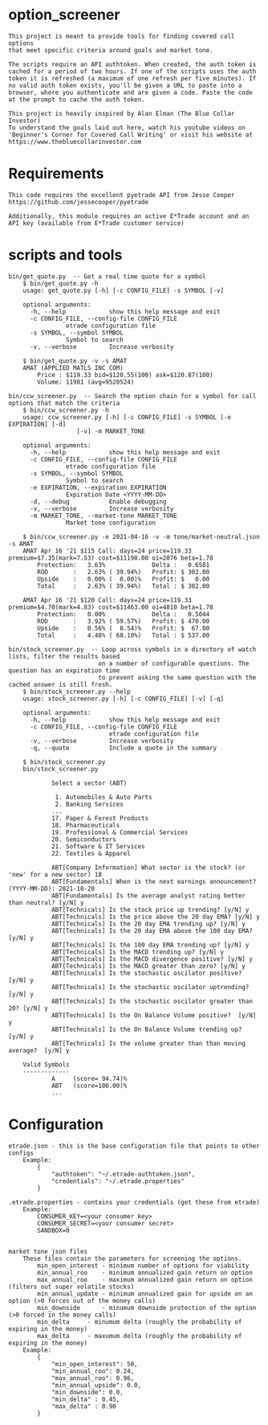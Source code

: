 # option_screener
	This project is meant to provide tools for finding covered call options 
	that meet specific criteria around goals and market tone.

	The scripts require an API authtoken. When created, the auth token is 
	cached for a period of two hours. If one of the scripts uses the auth
	token it is refreshed (a maximum of one refresh per five minutes). If
	no valid auth token exists, you'll be given a URL to paste into a 
	browser, where you authenticate and are given a code. Paste the code
	at the prompt to cache the auth token.

	This project is heavily inspired by Alan Elman (The Blue Collar Investor)
	To understand the goals laid out here, watch his youtube videos on 
	'Beginner's Corner for Covered Call Writing' or visit his website at
	https://www.thebluecollarinvestor.com

# Requirements
	This code requires the excellent pyetrade API from Jesse Cooper
	https://github.com/jessecooper/pyetrade

	Additionally, this module requires an active E*Trade account and an
	API key (available from E*Trade customer service)

# scripts and tools
	bin/get_quote.py  -- Get a real time quote for a symbol
		$ bin/get_quote.py -h
		usage: get_quote.py [-h] [-c CONFIG_FILE] -s SYMBOL [-v]

		optional arguments:
		  -h, --help            show this help message and exit
		  -c CONFIG_FILE, --config-file CONFIG_FILE
					etrade configuration file
		  -s SYMBOL, --symbol SYMBOL
					Symbol to search
		  -v, --verbose         Increase verbosity

		$ bin/get_quote.py -v -s AMAT
		AMAT (APPLIED MATLS INC COM)
			Price : $119.33 bid=$120.55(100) ask=$120.87(100)
			Volume: 11981 (avg=9520524)

	bin/ccw_screener.py  -- Search the option chain for a symbol for call options that match the criteria
		$ bin/ccw_screener.py -h
		usage: ccw_screener.py [-h] [-c CONFIG_FILE] -s SYMBOL [-e EXPIRATION] [-d]
				       [-v] -m MARKET_TONE

		optional arguments:
		  -h, --help            show this help message and exit
		  -c CONFIG_FILE, --config-file CONFIG_FILE
					etrade configuration file
		  -s SYMBOL, --symbol SYMBOL
					Symbol to search
		  -e EXPIRATION, --expiration EXPIRATION
					Expiration Date <YYYY-MM-DD>
		  -d, --debug           Enable debugging
		  -v, --verbose         Increase verbosity
		  -m MARKET_TONE, --market-tone MARKET_TONE
					Market tone configuration

		$ bin/ccw_screener.py -e 2021-04-16 -v -m tone/market-neutral.json -s AMAT
		AMAT Apr 16 '21 $115 Call: days=24 price=119.33 premium=$7.35(mark=7.53) cost=$11198.00 oi=2876 beta=1.78
			Protection:   3.63%             Delta :   0.6581
			ROO       :   2.63% ( 39.94%)   Profit: $ 302.00
			Upside    :   0.00% (  0.00)%   Profit: $   0.00
			Total     :   2.63% ( 39.94%)   Total : $ 302.00

		AMAT Apr 16 '21 $120 Call: days=24 price=119.33 premium=$4.70(mark=4.83) cost=$11463.00 oi=4810 beta=1.78
			Protection:   0.00%             Delta :   0.5044
			ROO       :   3.92% ( 59.57%)   Profit: $ 470.00
			Upside    :   0.56% (  8.54)%   Profit: $  67.00
			Total     :   4.48% ( 68.10%)   Total : $ 537.00

	bin/stock_screener.py  -- Loop across symbols in a directory of watch lists, filter the results based
							 on a number of configurable questions. The question has an expiration time
							 to prevent asking the same question with the cached answer is still fresh.
		$ bin/stock_screener.py --help
		usage: stock_screener.py [-h] [-c CONFIG_FILE] [-v] [-q]

		optional arguments:
		  -h, --help            show this help message and exit
		  -c CONFIG_FILE, --config-file CONFIG_FILE
								etrade configuration file
		  -v, --verbose         Increase verbosity
		  -q, --quote           Include a quote in the summary

		$ bin/stock_screener.py
		bin/stock_screener.py

				Select a sector (ABT)

				 1. Automobiles & Auto Parts
				 2. Banking Services
				...
				17. Paper & Forest Products
				18. Pharmaceuticals
				19. Professional & Commercial Services
				20. Semiconductors
				21. Software & IT Services
				22. Textiles & Apparel

				ABT[Company Information] What sector is the stock? (or 'new' for a new sector) 18
				ABT[Fundamentals] When is the next earnings announcement? (YYYY-MM-DD): 2021-10-20
				ABT[Fundamentals] Is the average analyst rating better than neutral? [y/N] y
				ABT[Technicals] Is the stock price up trending? [y/N] y
				ABT[Technicals] Is the price above the 20 day EMA? [y/N] y
				ABT[Technicals] Is the 20 day EMA trending up? [y/N] y
				ABT[Technicals] Is the 20 day EMA above the 100 day EMA? [y/N] y
				ABT[Technicals] Is the 100 day EMA trending up? [y/N] y
				ABT[Technicals] Is the MACD trending up? [y/N] y
				ABT[Technicals] Is the MACD divergence positive? [y/N] y
				ABT[Technicals] Is the MACD greater than zero? [y/N] y
				ABT[Technicals] Is the stochastic oscilator positive? [y/N] y
				ABT[Technicals] Is the stochastic oscilator uptrending? [y/N] y
				ABT[Technicals] Is the stochastic oscilator greater than 20? [y/N] y
				ABT[Technicals] Is the On Balance Volume positive?  [y/N] y
				ABT[Technicals] Is the On Balance Volume trending up?  [y/N] y
				ABT[Technicals] Is the volume greater than than moving average?  [y/N] y

		Valid Symbols
		-------------
				A     (score= 94.74)%
				ABT   (score=100.00)%
				...

# Configuration
	etrade.json - this is the base configuration file that points to other configs
		Example:
			{
				"authtoken": "~/.etrade-authtoken.json",
				"credentials": "~/.etrade.properties"
			}

	.etrade.properties - contains your credentials (get these from etrade)
		Example:
			CONSUMER_KEY=<your consumer key>
			CONSUMER_SECRET=<your consumer secret>
			SANDBOX=0

	
	market tone json files
		These files contain the parameters for screening the options.
			min_open_interest - minimum number of options for viability
			min_annual_roo    - minimum annualized gain return on option
			max_annual_roo    - maximum annualized gain return on option (filters out super volatile stocks)
			min_annual_update - minimum annualized gain for upside on an option (>0 forces out of the money calls)
			min_downside	  - minumum downside protection of the option (>0 forced in the money calls)
			min_delta	  - minumum delta (roughly the probability of expiring in the money)
			max_delta	  - maxumum delta (roughly the probability of expiring in the money)
		Example:
			{
				"min_open_interest": 50,
				"min_annual_roo": 0.24,
				"max_annual_roo": 0.96,
				"min_annual_upside": 0.0,
				"min_downside": 0.0,
				"min_delta" : 0.45,
				"max_delta" : 0.90
			}
